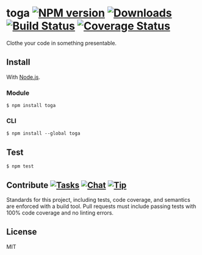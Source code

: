 # toga [![NPM version][npm-img]][npm-url] [![Downloads][downloads-img]][npm-url] [![Build Status][travis-img]][travis-url] [![Coverage Status][coveralls-img]][coveralls-url]

Clothe your code in something presentable.

## Install

With [Node.js](http://nodejs.org).

### Module

    $ npm install toga

### CLI

    $ npm install --global toga

## Test

    $ npm test

## Contribute [![Tasks][waffle-img]][waffle-url] [![Chat][gitter-img]][gitter-url] [![Tip][gittip-img]][gittip-url]

Standards for this project, including tests, code coverage, and semantics are enforced with a build tool. Pull requests must include passing tests with 100% code coverage and no linting errors.

## License

MIT

[coveralls-img]: http://img.shields.io/coveralls/togajs/toga/master.svg?style=flat-square
[coveralls-url]: https://coveralls.io/r/togajs/toga
[downloads-img]: http://img.shields.io/npm/dm/toga.svg?style=flat-square
[gitter-img]:    http://img.shields.io/badge/chat-togajs/toga-blue.svg?style=flat-square
[gitter-url]:    https://gitter.im/togajs/toga
[gittip-img]:    http://img.shields.io/gittip/shannonmoeller.svg?style=flat-square
[gittip-url]:    https://www.gittip.com/shannonmoeller
[npm-img]:       http://img.shields.io/npm/v/toga.svg?style=flat-square
[npm-url]:       https://npmjs.org/package/toga
[travis-img]:    http://img.shields.io/travis/togajs/toga.svg?style=flat-square
[travis-url]:    https://travis-ci.org/togajs/toga
[waffle-img]:    http://img.shields.io/github/issues/togajs/toga.svg?style=flat-square
[waffle-url]:    http://waffle.io/togajs/toga
